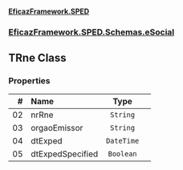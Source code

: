 #### [EficazFramework.SPED](EficazFrameworkSPED.md 'EficazFramework SPED')
### [EficazFramework.SPED.Schemas.eSocial](EficazFramework.SPED.Schemas.eSocial.md 'EficazFramework.SPED.Schemas.eSocial')

## TRne Class
### Properties

| # | Name | Type | |
| ---: | :--- | :---: | :--- |
| 02 | nrRne | `String` |  |
| 03 | orgaoEmissor | `String` |  |
| 04 | dtExped | `DateTime` |  |
| 05 | dtExpedSpecified | `Boolean` |  |
